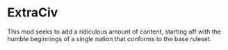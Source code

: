 # ExtraCiv
This mod seeks to add a ridiculous amount of content, starting off with the humble beginnings of a single nation that conforms to the base ruleset.
